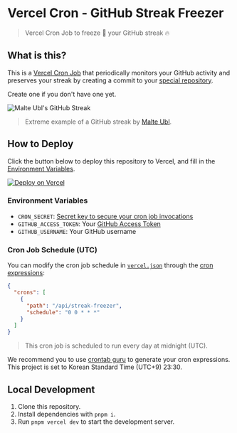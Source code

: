 # Vercel Cron - GitHub Streak Freezer

> Vercel Cron Job to freeze :ice_cube: your GitHub streak :fire:

## What is this?

This is a [Vercel Cron Job](https://vercel.com/docs/cron-jobs) that periodically monitors your GitHub activity and preserves your streak by creating a commit to your [special repository](https://docs.github.com/en/account-and-profile/setting-up-and-managing-your-github-profile/customizing-your-profile/managing-your-profile-readme).

Create one if you don't have one yet.

![Malte Ubl's GitHub Streak](https://user-images.githubusercontent.com/89679/87104885-2425a900-c20e-11ea-9d06-d5e513fece95.png)

> Extreme example of a GitHub streak by [Malte Ubl](https://github.com/cramforce).

## How to Deploy

Click the button below to deploy this repository to Vercel, and fill in the [Environment Variables](#environment-variables).

[![Deploy on Vercel](https://vercel.com/button)](https://vercel.com/new/clone?repository-url=https://github.com/devjiwonchoi/vercel-cron-github-streak-freezer&env=CRON_SECRET,GITHUB_ACCESS_TOKEN,GITHUB_USERNAME)

### Environment Variables

- `CRON_SECRET`: [Secret key to secure your cron job invocations](https://vercel.com/docs/cron-jobs/manage-cron-jobs#securing-cron-jobs)
- `GITHUB_ACCESS_TOKEN`: Your [GitHub Access Token](https://docs.github.com/en/authentication/keeping-your-account-and-data-secure/managing-your-personal-access-tokens#creating-a-fine-grained-personal-access-token)
- `GITHUB_USERNAME`: Your GitHub username

### Cron Job Schedule (UTC)

You can modify the cron job schedule in [`vercel.json`](./vercel.json) through the [cron expressions](https://vercel.com/docs/cron-jobs#cron-expressions):

```json
{
  "crons": [
    {
      "path": "/api/streak-freezer",
      "schedule": "0 0 * * *"
    }
  ]
}
```

> This cron job is scheduled to run every day at midnight (UTC).

We recommend you to use [crontab guru](https://crontab.guru) to generate your cron expressions. This project is set to Korean Standard Time (UTC+9) 23:30.

## Local Development

1. Clone this repository.
2. Install dependencies with `pnpm i`.
3. Run `pnpm vercel dev` to start the development server.
